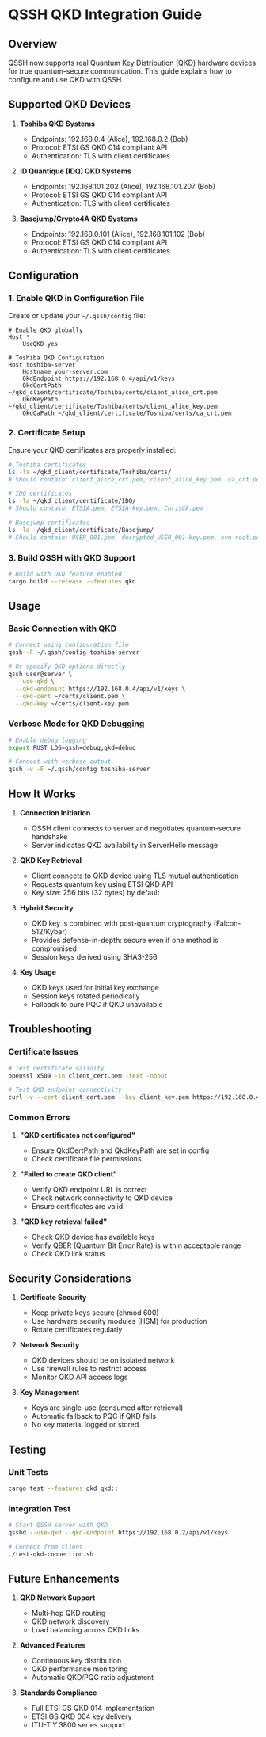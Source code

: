 # QSSH QKD Integration Guide

## Overview

QSSH now supports real Quantum Key Distribution (QKD) hardware devices for true quantum-secure communication. This guide explains how to configure and use QKD with QSSH.

## Supported QKD Devices

1. **Toshiba QKD Systems**
   - Endpoints: 192.168.0.4 (Alice), 192.168.0.2 (Bob)
   - Protocol: ETSI GS QKD 014 compliant API
   - Authentication: TLS with client certificates

2. **ID Quantique (IDQ) QKD Systems**
   - Endpoints: 192.168.101.202 (Alice), 192.168.101.207 (Bob)
   - Protocol: ETSI GS QKD 014 compliant API
   - Authentication: TLS with client certificates

3. **Basejump/Crypto4A QKD Systems**
   - Endpoints: 192.168.0.101 (Alice), 192.168.101.102 (Bob)
   - Protocol: ETSI GS QKD 014 compliant API
   - Authentication: TLS with client certificates

## Configuration

### 1. Enable QKD in Configuration File

Create or update your `~/.qssh/config` file:

```ssh-config
# Enable QKD globally
Host *
    UseQKD yes
    
# Toshiba QKD Configuration
Host toshiba-server
    Hostname your-server.com
    QkdEndpoint https://192.168.0.4/api/v1/keys
    QkdCertPath ~/qkd_client/certificate/Toshiba/certs/client_alice_crt.pem
    QkdKeyPath ~/qkd_client/certificate/Toshiba/certs/client_alice_key.pem
    QkdCaPath ~/qkd_client/certificate/Toshiba/certs/ca_crt.pem
```

### 2. Certificate Setup

Ensure your QKD certificates are properly installed:

```bash
# Toshiba certificates
ls -la ~/qkd_client/certificate/Toshiba/certs/
# Should contain: client_alice_crt.pem, client_alice_key.pem, ca_crt.pem

# IDQ certificates  
ls -la ~/qkd_client/certificate/IDQ/
# Should contain: ETSIA.pem, ETSIA-key.pem, ChrisCA.pem

# Basejump certificates
ls -la ~/qkd_client/certificate/Basejump/
# Should contain: USER_001.pem, decrypted_USER_001-key.pem, evq-root.pem
```

### 3. Build QSSH with QKD Support

```bash
# Build with QKD feature enabled
cargo build --release --features qkd
```

## Usage

### Basic Connection with QKD

```bash
# Connect using configuration file
qssh -F ~/.qssh/config toshiba-server

# Or specify QKD options directly
qssh user@server \
  --use-qkd \
  --qkd-endpoint https://192.168.0.4/api/v1/keys \
  --qkd-cert ~/certs/client.pem \
  --qkd-key ~/certs/client-key.pem
```

### Verbose Mode for QKD Debugging

```bash
# Enable debug logging
export RUST_LOG=qssh=debug,qkd=debug

# Connect with verbose output
qssh -v -F ~/.qssh/config toshiba-server
```

## How It Works

1. **Connection Initiation**
   - QSSH client connects to server and negotiates quantum-secure handshake
   - Server indicates QKD availability in ServerHello message

2. **QKD Key Retrieval**
   - Client connects to QKD device using TLS mutual authentication
   - Requests quantum key using ETSI QKD API
   - Key size: 256 bits (32 bytes) by default

3. **Hybrid Security**
   - QKD key is combined with post-quantum cryptography (Falcon-512/Kyber)
   - Provides defense-in-depth: secure even if one method is compromised
   - Session keys derived using SHA3-256

4. **Key Usage**
   - QKD keys used for initial key exchange
   - Session keys rotated periodically
   - Fallback to pure PQC if QKD unavailable

## Troubleshooting

### Certificate Issues

```bash
# Test certificate validity
openssl x509 -in client_cert.pem -text -noout

# Test QKD endpoint connectivity
curl -v --cert client_cert.pem --key client_key.pem https://192.168.0.4/api/v1/status
```

### Common Errors

1. **"QKD certificates not configured"**
   - Ensure QkdCertPath and QkdKeyPath are set in config
   - Check certificate file permissions

2. **"Failed to create QKD client"**
   - Verify QKD endpoint URL is correct
   - Check network connectivity to QKD device
   - Ensure certificates are valid

3. **"QKD key retrieval failed"**
   - Check QKD device has available keys
   - Verify QBER (Quantum Bit Error Rate) is within acceptable range
   - Check QKD link status

## Security Considerations

1. **Certificate Security**
   - Keep private keys secure (chmod 600)
   - Use hardware security modules (HSM) for production
   - Rotate certificates regularly

2. **Network Security**
   - QKD devices should be on isolated network
   - Use firewall rules to restrict access
   - Monitor QKD API access logs

3. **Key Management**
   - Keys are single-use (consumed after retrieval)
   - Automatic fallback to PQC if QKD fails
   - No key material logged or stored

## Testing

### Unit Tests
```bash
cargo test --features qkd qkd::
```

### Integration Test
```bash
# Start QSSH server with QKD
qsshd --use-qkd --qkd-endpoint https://192.168.0.2/api/v1/keys

# Connect from client
./test-qkd-connection.sh
```

## Future Enhancements

1. **QKD Network Support**
   - Multi-hop QKD routing
   - QKD network discovery
   - Load balancing across QKD links

2. **Advanced Features**
   - Continuous key distribution
   - QKD performance monitoring
   - Automatic QKD/PQC ratio adjustment

3. **Standards Compliance**
   - Full ETSI GS QKD 014 implementation
   - ETSI GS QKD 004 key delivery
   - ITU-T Y.3800 series support
